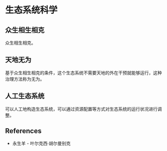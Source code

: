 # 生态系统科学

## 众生相生相克

众生相生相克。

## 天地无为

基于众生相生相克的条件，这个生态系统不需要天地的外在干预就能够运行，这种治理方法称为无为。

## 人工生态系统

可以人工地构造生态系统，可以通过资源配置等方式对生态系统的运行状况进行调整。

## References

- 永生羊 - 叶尔克西·胡尔曼别克
